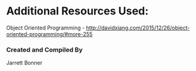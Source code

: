 # Additional Resources Used: 
Object Oriented Programming - http://davidxiang.com/2015/12/26/object-oriented-programming/#more-255

### Created and Compiled By
Jarrett Bonner 